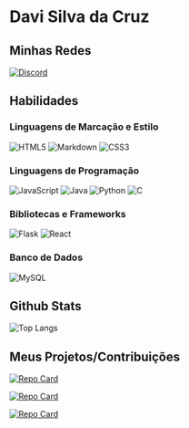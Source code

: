 # Davi Silva da Cruz    

## Minhas Redes
[![Discord](https://img.shields.io/badge/Discord-7289DA?style=for-the-badge&logo=discord&logoColor=white)](https://discord.com/channels/@alcerola/)

## Habilidades
### Linguagens de Marcação e Estilo
![HTML5](https://img.shields.io/badge/HTML5-E34F26?style=for-the-badge&logo=html5&logoColor=white)
![Markdown](https://img.shields.io/badge/Markdown-000?style=for-the-badge&logo=markdown)
![CSS3](https://img.shields.io/badge/CSS3-1572B6?style=for-the-badge&logo=css3&logoColor=white)
### Linguagens de Programação
![JavaScript](https://img.shields.io/badge/JavaScript-F7DF1E?style=for-the-badge&logo=javascript&logoColor=black)
![Java](https://img.shields.io/badge/java-%23ED8B00.svg?style=for-the-badge&logo=openjdk&logoColor=white)
![Python](https://img.shields.io/badge/python-3670A0?style=for-the-badge&logo=python&logoColor=ffdd54)
![C](https://img.shields.io/badge/C-00599C?style=for-the-badge&logo=c&logoColor=white)
### Bibliotecas e Frameworks
![Flask](https://img.shields.io/badge/flask-%23000.svg?style=for-the-badge&logo=flask&logoColor=white)
![React](https://img.shields.io/badge/React-%23000.svg?logo=react&logoColor=%2361DAFB)
### Banco de Dados
![MySQL](https://img.shields.io/badge/MySQL-00000F?style=for-the-badge&logo=mysql&logoColor=white)
## Github Stats
![Top Langs](https://github-readme-stats-git-masterrstaa-rickstaa.vercel.app/api/top-langs/?username=Davi-SC&layout=compact&bg_color=000&border_color=30A3DC&title_color=E94D5F&text_color=FFF)

## Meus Projetos/Contribuições

[![Repo Card](https://github-readme-stats.vercel.app/api/pin/?username=Davi-SC&repo=DesenvolvimentoWeb&bg_color=000&border_color=30A3DC&show_icons=true&icon_color=30A3DC&title_color=E94D5F&text_color=FFF)](https://github.com/Davi-SC/DesenvolvimentoWeb.git)

[![Repo Card](https://github-readme-stats.vercel.app/api/pin/?username=Davi-SC&repo=estudos-linguagemC&bg_color=000&border_color=30A3DC&show_icons=true&icon_color=30A3DC&title_color=E94D5F&text_color=FFF)](https://github.com/Davi-SC/estudos-linguagemC.git)

[![Repo Card](https://github-readme-stats.vercel.app/api/pin/?username=Saviohrq&repo=Jogo-da-Velha&bg_color=000&border_color=30A3DC&show_icons=true&icon_color=30A3DC&title_color=E94D5F&text_color=FFF)](https://github.com/Saviohrq/Jogo-da-Velha.git)
